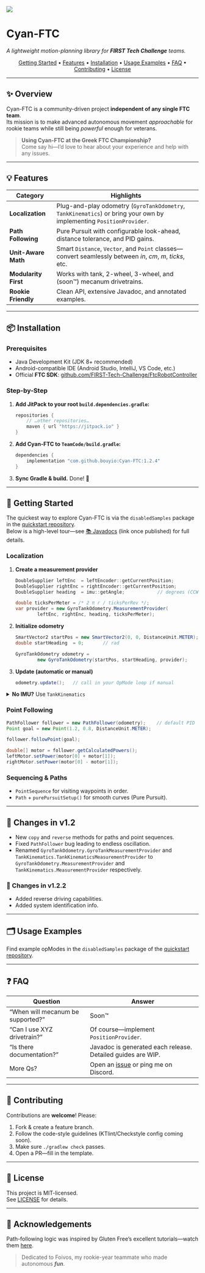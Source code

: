 [![](https://jitpack.io/v/bouyio/Cyan-FTC.svg)](https://jitpack.io/#bouyio/Cyan-FTC)

# Cyan-FTC

*A lightweight motion-planning library for **FIRST Tech Challenge** teams.*

<div align="center">

[Getting Started](#-getting-started) •
[Features](#-features) •
[Installation](#-installation) •
[Usage Examples](#-usage-examples) •
[FAQ](#-faq) •
[Contributing](#-contributing) •
[License](#-license)

</div>

---

## ✨ Overview
Cyan-FTC is a community-driven project **independent of any single FTC team**.  
Its mission is to make advanced autonomous movement *approachable* for rookie teams while still being *powerful* enough for veterans.

> **Using Cyan-FTC at the Greek FTC Championship?**  
> Come say hi—I’d love to hear about your experience and help with any issues.

---

## 💡 Features
| Category | Highlights |
| -------- | ---------- |
| **Localization** | Plug-and-play odometry (`GyroTankOdometry`, `TankKinematics`) or bring your own by implementing `PositionProvider`. |
| **Path Following** | Pure Pursuit with configurable look-ahead, distance tolerance, and PID gains. |
| **Unit-Aware Math** | Smart `Distance`, `Vector`, and `Point` classes—convert seamlessly between *in*, *cm*, *m*, *ticks*, etc. |
| **Modularity First** | Works with tank, 2-wheel, 3-wheel, and (soon™) mecanum drivetrains. |
| **Rookie Friendly** | Clean API, extensive Javadoc, and annotated examples. |

---

## 📦 Installation

### Prerequisites
- Java Development Kit (JDK 8+ recommended)  
- Android-compatible IDE (Android Studio, IntelliJ, VS Code, etc.)  
- Official **FTC SDK**: [github.com/FIRST-Tech-Challenge/FtcRobotController](https://github.com/FIRST-Tech-Challenge/FtcRobotController)

### Step-by-Step

1. **Add JitPack to your root `build.dependencies.gradle`:**
   ```gradle
   repositories {
       // …other repositories…
       maven { url "https://jitpack.io" }
   }
   ```

2. **Add Cyan-FTC to `TeamCode/build.gradle`:**
   ```gradle
   dependencies {
       implementation "com.github.bouyio:Cyan-FTC:1.2.4"
   }
   ```

3. **Sync Gradle & build.** Done! 🎉

---

## 🏁 Getting Started

The quickest way to explore Cyan-FTC is via the `disabledSamples` package in the [quickstart repository](https://github.com/The-Cyan-Project/Cyan-Quick-Start).  
Below is a high-level tour—see [📚 Javadocs](#) (link once published) for full details.

### Localization

1. **Create a measurement provider**
   ```java
   DoubleSupplier leftEnc  = leftEncoder::getCurrentPosition;
   DoubleSupplier rightEnc = rightEncoder::getCurrentPosition;
   DoubleSupplier heading  = imu::getAngle;            // degrees (CCW +)

   double ticksPerMeter = /* 2 π r / ticksPerRev */;
   var provider = new GyroTankOdometry.MeasurementProvider(
           leftEnc, rightEnc, heading, ticksPerMeter);
   ```

2. **Initialize odometry**
   ```java
   SmartVector2 startPos = new SmartVector2(0, 0, DistanceUnit.METER);
   double startHeading  = 0;       // rad

   GyroTankOdometry odometry =
           new GyroTankOdometry(startPos, startHeading, provider);
   ```

3. **Update (automatic or manual)**
   ```java
   odometry.update();   // call in your OpMode loop if manual
   ```

<details>
<summary><strong>No IMU?</strong> Use <code>TankKinematics</code></summary>

```java
DoubleSupplier leftEnc  = leftEncoder::getCurrentPosition;
DoubleSupplier rightEnc = rightEncoder::getCurrentPosition;
double trackWidth       = 0.32;    // meters

var provider = new TankKinematics.MeasurementProvider(
        leftEnc, rightEnc, ticksPerMeter);

TankKinematics odometry =
        new TankKinematics(startPos, startHeading, trackWidth, provider);
```
</details>

### Point Following
```java
PathFollower follower = new PathFollower(odometry);    // default PID
Point goal = new Point(1.2, 0.8, DistanceUnit.METER);

follower.followPoint(goal);

double[] motor = follower.getCalculatedPowers();
leftMotor.setPower(motor[0] + motor[1]);
rightMotor.setPower(motor[0] - motor[1]);
```

### Sequencing & Paths
- `PointSequence` for visiting waypoints in order.
- `Path` + `purePursuitSetup()` for smooth curves (Pure Pursuit).

---

## 🔄 Changes in v1.2
- New `copy` and `reverse` methods for paths and point sequences.
- Fixed `PathFollower` bug leading to endless oscillation.
- Renamed `GyroTankOdometry.GyroTankMeasurementProvider` and `TankKinematics.TankKinematicsMeasurementProvider` to `GyroTankOdometry.MeasurementProvider` and `TankKinematics.MeasurementProvider` respectively.

### 🔄 Changes in v1.2.2
- Added reverse driving capabilities.
- Added system identification info.

---

## 🗂 Usage Examples
Find example opModes in the `disabledSamples` package of the [quickstart repository](https://github.com/The-Cyan-Project/Cyan-Quick-Start).

---

## ❓ FAQ
| Question | Answer |
| -------- | ------ |
| “When will mecanum be supported?” | Soon™ |
| “Can I use XYZ drivetrain?” | Of course—implement `PositionProvider`. |
| “Is there documentation?” | Javadoc is generated each release. Detailed guides are WIP. |
| More Qs? | Open an [issue](https://github.com/bouyio/Cyan-FTC/issues) or ping me on Discord. |

---

## 🤝 Contributing
Contributions are **welcome**! Please:

1. Fork & create a feature branch.
2. Follow the code-style guidelines (KTlint/Checkstyle config coming soon).
3. Make sure `./gradlew check` passes.
4. Open a PR—fill in the template.

---

## 📝 License
This project is MIT-licensed.  
See [LICENSE](https://github.com/bouyio/Cyan-FTC/blob/main/LICENSE.txt) for details.

---

## 📜 Acknowledgements
Path-following logic was inspired by Gluten Free’s excellent tutorials—watch them [here](https://www.youtube.com/watch?v=gxnZ6Q8xo-o).  

> Dedicated to Foivos, my rookie-year teammate who made autonomous ***fun***.
